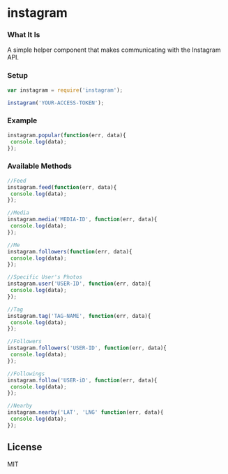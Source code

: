 instagram
=========

### What It Is

A simple helper component that makes communicating with the Instagram API.

### Setup
```js
var instagram = require('instagram');

instagram('YOUR-ACCESS-TOKEN');	
```
### Example
```js
instagram.popular(function(err, data){
 console.log(data);
});
```
### Available Methods

```js
//Feed
instagram.feed(function(err, data){
 console.log(data);
});

//Media
instagram.media('MEDIA-ID', function(err, data){
 console.log(data);
});

//Me
instagram.followers(function(err, data){
 console.log(data);
});

//Specific User's Photos
instagram.user('USER-ID', function(err, data){
 console.log(data);
});

//Tag
instagram.tag('TAG-NAME', function(err, data){
 console.log(data);
});

//Followers
instagram.followers('USER-ID', function(err, data){
 console.log(data);
});

//Followings
instagram.follow('USER-iD', function(err, data){
 console.log(data);
});

//Nearby
instagram.nearby('LAT', 'LNG' function(err, data){
 console.log(data);
});
```

## License

MIT